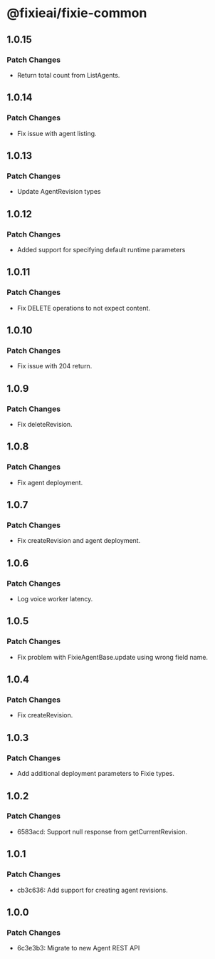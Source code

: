 # @fixieai/fixie-common

## 1.0.15

### Patch Changes

- Return total count from ListAgents.

## 1.0.14

### Patch Changes

- Fix issue with agent listing.

## 1.0.13

### Patch Changes

- Update AgentRevision types

## 1.0.12

### Patch Changes

- Added support for specifying default runtime parameters

## 1.0.11

### Patch Changes

- Fix DELETE operations to not expect content.

## 1.0.10

### Patch Changes

- Fix issue with 204 return.

## 1.0.9

### Patch Changes

- Fix deleteRevision.

## 1.0.8

### Patch Changes

- Fix agent deployment.

## 1.0.7

### Patch Changes

- Fix createRevision and agent deployment.

## 1.0.6

### Patch Changes

- Log voice worker latency.

## 1.0.5

### Patch Changes

- Fix problem with FixieAgentBase.update using wrong field name.

## 1.0.4

### Patch Changes

- Fix createRevision.

## 1.0.3

### Patch Changes

- Add additional deployment parameters to Fixie types.

## 1.0.2

### Patch Changes

- 6583acd: Support null response from getCurrentRevision.

## 1.0.1

### Patch Changes

- cb3c636: Add support for creating agent revisions.

## 1.0.0

### Patch Changes

- 6c3e3b3: Migrate to new Agent REST API
